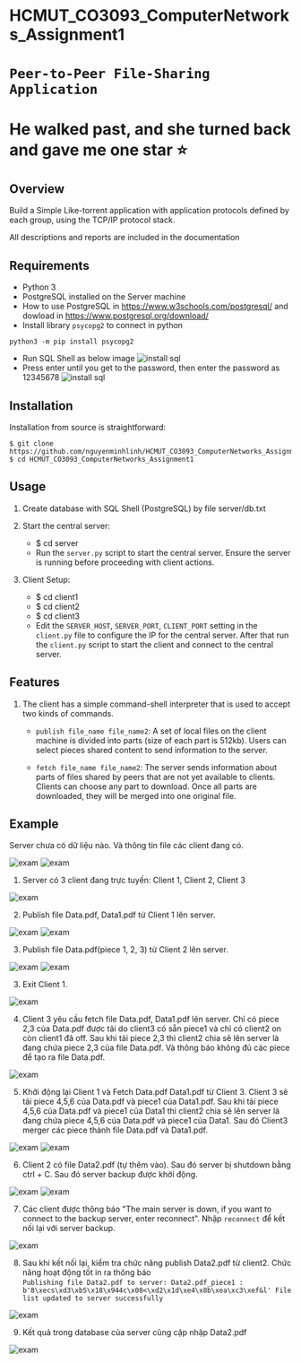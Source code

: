 # HCMUT_CO3093_ComputerNetworks_Assignment1
# `Peer-to-Peer File-Sharing Application`
# He walked past, and she turned back and gave me one star ⭐
## Overview
Build a Simple Like-torrent application with application protocols defined by each group, using the TCP/IP protocol stack.

All descriptions and reports are included in the documentation
## Requirements 
- Python 3
- PostgreSQL installed on the Server machine 
- How to use PostgreSQL in https://www.w3schools.com/postgresql/ and dowload in https://www.postgresql.org/download/
- Install library `psycopg2` to connect in python
```
python3 -m pip install psycopg2
```
- Run SQL Shell as below image
![install sql](_img/image1.png)
- Press enter until you get to the password, then enter the password as 12345678
![install sql](_img/image.png)
## Installation
Installation from source is straightforward:
```
$ git clone https://github.com/nguyenminhlinh/HCMUT_CO3093_ComputerNetworks_Assignment1.git
$ cd HCMUT_CO3093_ComputerNetworks_Assignment1
```
## Usage
1. Create database with SQL Shell (PostgreSQL) by file server/db.txt 
2. Start the central server:
   - $ cd server
   - Run the `server.py` script to start the central server. Ensure the server is running before proceeding with client actions.

3. Client Setup:
   - $ cd client1
   - $ cd client2
   - $ cd client3
   - Edit the `SERVER_HOST`, `SERVER_PORT`, `CLIENT_PORT` setting in the `client.py` file to configure the IP for the central server. After that run the `client.py` script to start the client and connect to the central server.

## Features

1. The client has a simple command-shell interpreter that is used to accept two kinds of commands.
    - `publish file_name file_name2`: A set of local files on the client machine is divided into parts (size of each part is 512kb). Users can select pieces shared content to send information to the server.
    
    - `fetch file_name file_name2`: The server sends information about parts of files shared by peers that are not yet available to clients. Clients can choose any part to download. Once all parts are downloaded, they will be merged into one original file.

## Example
Server chưa có dữ liệu nào. Và thông tin file các client đang có.

![exam](_img/ex1_0.jpg)
![exam](_img/ex1_1.jpg)

1. Server có 3 client đang trực tuyến: Client 1, Client 2, Client 3

![exam](_img/ex1_2.jpg)

2. Publish file Data.pdf, Data1.pdf từ Client 1 lên server. 

![exam](_img/ex1_3.jpg)
![exam](_img/ex1_4.jpg)

3. Publish file Data.pdf(piece 1, 2, 3) từ Client 2 lên server. 

![exam](_img/ex1_5.jpg)
![exam](_img/ex1_6.jpg)

3. Exit Client 1.

![exam](_img/ex1_7.jpg)

4. Client 3 yêu cầu fetch file Data.pdf, Data1.pdf lên server. Chỉ có piece 2,3 của Data.pdf được tải do client3 có sẵn piece1 và chỉ có client2 on còn client1 đã off. Sau khi tải piece 2,3 thì client2 chia sẽ lên server là đang chứa piece 2,3 của file Data.pdf. Và thông báo không đủ các piece để tạo ra file Data.pdf.

![exam](_img/ex1_8.jpg)

5. Khởi động lại Client 1 và Fetch Data.pdf Data1.pdf từ Client 3. Client 3 sẽ tải piece 4,5,6 của Data.pdf và piece1 của Data1.pdf.  Sau khi tải piece 4,5,6 của Data.pdf và piece1 của Data1 thì client2 chia sẽ lên server là đang chứa piece 4,5,6 của Data.pdf và piece1 của Data1. Sau đó Client3 merger các piece thành file Data.pdf và Data1.pdf.

![exam](_img/ex1_9.jpg)
![exam](_img/ex1_10.jpg)

6. Client 2 có file Data2.pdf (tự thêm vào). Sau đó server bị shutdown bằng ctrl + C. Sau đó server backup được khởi động.

![exam](_img/ex1_14.jpg)
![exam](_img/ex1_11.jpg)

7. Các client được thông báo "The main server is down, if you want to connect to the backup server, enter reconnect". Nhập `reconnect` để kết nối lại với server backup. 

![exam](_img/ex1_12.jpg)

8. Sau khi kết nối lại, kiểm tra chức năng publish Data2.pdf từ client2. Chức năng hoạt động tốt in ra thông báo  
`Publishing file Data2.pdf to server:
Data2.pdf_piece1 : b'8\xecs\xd3\xb5\x18\x944c\x08<\xd2\x1d\xe4\x8b\xea\xc3\xef&l'
File list updated to server successfully`

![exam](_img/ex1_15.jpg)

9. Kết quả trong database của server cũng cập nhập Data2.pdf

![exam](_img/ex1_13.jpg)

